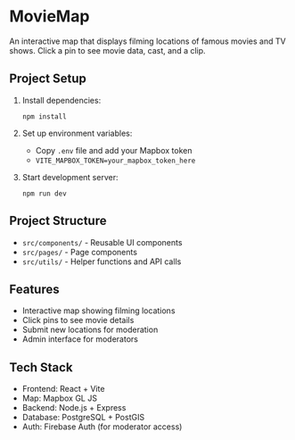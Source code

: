 # MovieMap

An interactive map that displays filming locations of famous movies and TV shows. Click a pin to see movie data, cast, and a clip.

## Project Setup

1. Install dependencies:
   ```
   npm install
   ```

2. Set up environment variables:
   - Copy `.env` file and add your Mapbox token
   - `VITE_MAPBOX_TOKEN=your_mapbox_token_here`

3. Start development server:
   ```
   npm run dev
   ```

## Project Structure

- `src/components/` - Reusable UI components
- `src/pages/` - Page components
- `src/utils/` - Helper functions and API calls

## Features

- Interactive map showing filming locations
- Click pins to see movie details
- Submit new locations for moderation
- Admin interface for moderators

## Tech Stack

- Frontend: React + Vite
- Map: Mapbox GL JS
- Backend: Node.js + Express
- Database: PostgreSQL + PostGIS
- Auth: Firebase Auth (for moderator access)
